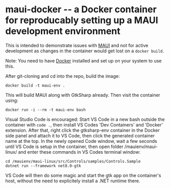 # maui-docker -- a Docker container for reproducably setting up a MAUI development environment

This is intended to demonstrate issues with [MAUI](https://github.com/jsuarezruiz/maui-linux) and not 
for active development as changes in the container would get lost on a `docker build`.

Note: You need to have [Docker](https://docs.docker.com/engine/install/ubuntu/) installed and set up 
on your system to use this.

After git-cloning and cd into the repo, build the image:

    docker build -t maui-env .

This will build MAUI along with GtkSharp already. Then visit the container using:

    docker run -i --rm -t maui-env bash

Visual Studio Code is encouraged: Start VS Code in a new bash outside the container with `code .`,
then install VS Codes 'Dev Containers' and 'Docker' extension. After that, right click the gtksharp-env
container in the Docker side panel and attach it to VS Code, then click the generated container name at
the top. In the newly opened Code window, wait a few seconds until VS Code is setup in the container,
then open folder /mauienv/maui-linux/ and enter these commands in VS Codes terminal window:

    cd /mauienv/maui-linux/src/Controls/samples/Controls.Sample
    dotnet run --framework net8.0-gtk

VS Code will then do some magic and start the gtk app on the container's host, without the need to explicitely install a .NET runtime there.
